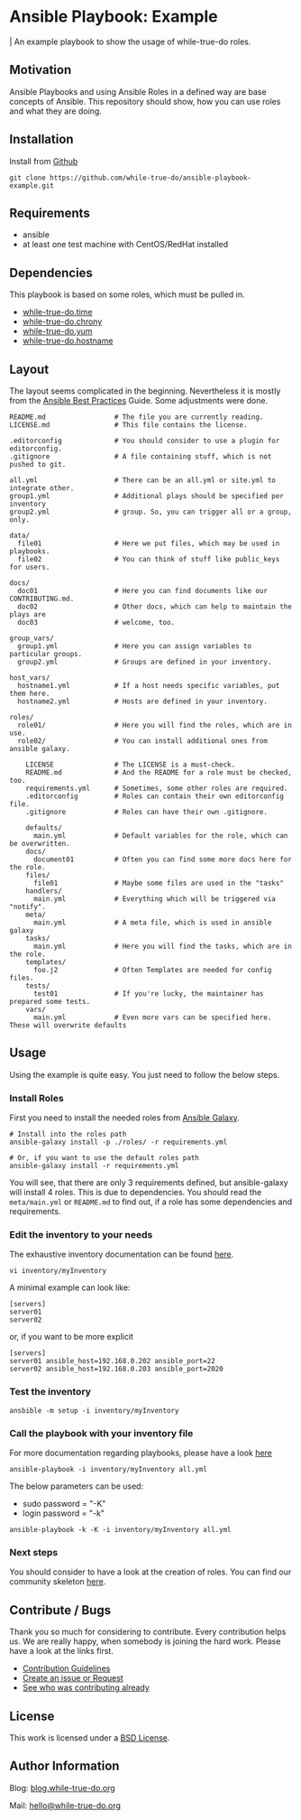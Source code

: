 # Ansible Playbook: Example
| An example playbook to show the usage of while-true-do roles.


## Motivation

Ansible Playbooks and using Ansible Roles in a defined way are base concepts of Ansible. This repository should show, how you can use roles and what they are doing.

## Installation

Install from [Github](https://github.com/while-true-do/ansible-playbook-example)

```
git clone https://github.com/while-true-do/ansible-playbook-example.git
```

## Requirements

- ansible
- at least one test machine with CentOS/RedHat installed


## Dependencies

This playbook is based on some roles, which must be pulled in.

- [while-true-do.time](https://galaxy.ansible.com/while-true-do/time/)
- [while-true-do.chrony](https://galaxy.ansible.com/while-true-do/chrony/)
- [while-true-do.yum](https://galaxy.ansible.com/while-true-do/hostname/)
- [while-true-do.hostname](https://galaxy.ansible.com/while-true-do/yum/)


## Layout

The layout seems complicated in the beginning. Nevertheless it is mostly from the [Ansible Best Practices](http://docs.ansible.com/ansible/latest/playbooks_best_practices.html#directory-layout) Guide. Some adjustments were done.


```
README.md                 # The file you are currently reading.
LICENSE.md                # This file contains the license.

.editorconfig             # You should consider to use a plugin for editorconfig.
.gitignore                # A file containing stuff, which is not pushed to git.

all.yml                   # There can be an all.yml or site.yml to integrate other.
group1.yml                # Additional plays should be specified per inventory
group2.yml                # group. So, you can trigger all or a group, only.

data/
  file01                  # Here we put files, which may be used in playbooks.
  file02                  # You can think of stuff like public_keys for users.

docs/
  doc01                   # Here you can find documents like our CONTRIBUTING.md.
  doc02                   # Other docs, which can help to maintain the plays are
  doc03                   # welcome, too.

group_vars/
  group1.yml              # Here you can assign variables to particular groups.
  group2.yml              # Groups are defined in your inventory.

host_vars/
  hostname1.yml           # If a host needs specific variables, put them here.
  hostname2.yml           # Hosts are defined in your inventory.

roles/
  role01/                 # Here you will find the roles, which are in use.
  role02/                 # You can install additional ones from ansible galaxy.

    LICENSE               # The LICENSE is a must-check.
    README.md             # And the README for a role must be checked, too.
    requirements.yml      # Sometimes, some other roles are required.
    .editorconfig         # Roles can contain their own editorconfig file.
    .gitignore            # Roles can have their own .gitignore.

    defaults/
      main.yml            # Default variables for the role, which can be overwritten.
    docs/
      document01          # Often you can find some more docs here for the role.
    files/
      file01              # Maybe some files are used in the "tasks"
    handlers/
      main.yml            # Everything which will be triggered via "notify".
    meta/
      main.yml            # A meta file, which is used in ansible galaxy
    tasks/
      main.yml            # Here you will find the tasks, which are in the role.
    templates/
      foo.j2              # Often Templates are needed for config files.
    tests/
      test01              # If you're lucky, the maintainer has prepared some tests.
    vars/
      main.yml            # Even more vars can be specified here. These will overwrite defaults
```

## Usage

Using the example is quite easy. You just need to follow the below steps.

### Install Roles

First you need to install the needed roles from [Ansible Galaxy](galaxy.ansible.com/while-true-do/).

```
# Install into the roles path
ansible-galaxy install -p ./roles/ -r requirements.yml

# Or, if you want to use the default roles path
ansible-galaxy install -r requirements.yml
```

You will see, that there are only 3 requirements defined, but ansible-galaxy will install 4 roles. This is due to dependencies. You should read the `meta/main.yml` or `README.md` to find out, if a role has some dependencies and requirements.

### Edit the inventory to your needs

The exhaustive inventory documentation can be found [here](http://docs.ansible.com/ansible/latest/intro_inventory.html).

```
vi inventory/myInventory
```

A minimal example can look like:

```
[servers]
server01
server02
```

or, if you want to be more explicit

```
[servers]
server01 ansible_host=192.168.0.202 ansible_port=22
server02 ansible_host=192.168.0.203 ansible_port=2020
```

### Test the inventory

```
ansbible -m setup -i inventory/myInventory
```

### Call the playbook with your inventory file

For more documentation regarding playbooks, please have a look [here](http://docs.ansible.com/ansible/latest/playbooks.html)

```
ansible-playbook -i inventory/myInventory all.yml
```

The below parameters can be used:
- sudo password = "-K"
- login password = "-k"

```
ansible-playbook -k -K -i inventory/myInventory all.yml
```

### Next steps

You should consider to have a look at the creation of roles. You can find our community skeleton [here](https://github.com/while-true-do/ansible-galaxy-skeleton).

## Contribute / Bugs

Thank you so much for considering to contribute. Every contribution helps us.
We are really happy, when somebody is joining the hard work. Please have a look
at the links first.

-   [Contribution Guidelines](./docs/CONTRIBUTING.md)
-   [Create an issue or Request](https://github.com/while-true-do/ansible-playbook-example/issues)
-   [See who was contributing already](https://github.com/while-true-do/ansible-playbook-example/graphs/contributors)

## License

This work is licensed under a [BSD License](https://opensource.org/licenses/BSD-3-Clause).

## Author Information

Blog: [blog.while-true-do.org](https://blog.while-true-do.org)

Mail: [hello@while-true-do.org](mailto:hello@while-true-do.org)
